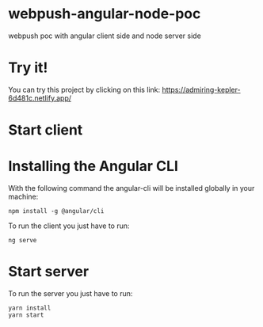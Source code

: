 # webpush-angular-node-poc
webpush poc with angular client side and node server side

# Try it!
  You can try this project by clicking on this link:
  https://admiring-kepler-6d481c.netlify.app/


# Start client
# Installing the Angular CLI

With the following command the angular-cli will be installed globally in your machine:

    npm install -g @angular/cli 


To run the client you just have to run:

    ng serve
  
 # Start server
 To run the server you just have to run:
 
    yarn install
    yarn start
